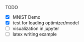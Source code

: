 TODO

- [x] MNIST Demo
- [x] test for loading optimizer/model
- [ ] visualization in jupyter
- [ ] latex writing example

